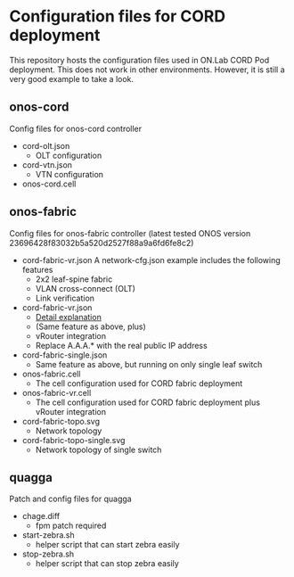# Configuration files for CORD deployment

This repository hosts the configuration files used in ON.Lab CORD Pod deployment.
This does not work in other environments.
However, it is still a very good example to take a look.

## onos-cord
Config files for onos-cord controller

* cord-olt.json
    - OLT configuration
* cord-vtn.json
    - VTN configuration
* onos-cord.cell

## onos-fabric
Config files for onos-fabric controller
(latest tested ONOS version 23696428f83032b5a520d2527f88a9a6fd6fe8c2)

* cord-fabric-vr.json
    A network-cfg.json example includes the following features
    - 2x2 leaf-spine fabric
    - VLAN cross-connect (OLT)
    - Link verification
* cord-fabric-vr.json
    - [Detail explanation](https://rawgit.com/opennetworkinglab/cord-config/master/onos-fabric/cord-fabric-vr.html)
    - (Same feature as above, plus)
    - vRouter integration
    - Replace A.A.A.* with the real public IP address
* cord-fabric-single.json
    - Same feature as above, but running on only single leaf switch
* onos-fabric.cell
    - The cell configuration used for CORD fabric deployment
* onos-fabric-vr.cell
    - The cell configuration used for CORD fabric deployment plus vRouter integration
* cord-fabric-topo.svg
    - Network topology
* cord-fabric-topo-single.svg
    - Network topology of single switch

## quagga
Patch and config files for quagga
* chage.diff
    - fpm patch required
* start-zebra.sh
    - helper script that can start zebra easily
* stop-zebra.sh
    - helper script that can stop zebra easily